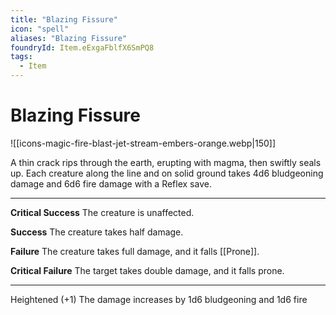 ```yaml
---
title: "Blazing Fissure"
icon: "spell"
aliases: "Blazing Fissure"
foundryId: Item.eExgaFblfX6SmPQ8
tags:
  - Item
---
```


# Blazing Fissure
![[icons-magic-fire-blast-jet-stream-embers-orange.webp|150]]

A thin crack rips through the earth, erupting with magma, then swiftly seals up. Each creature along the line and on solid ground takes 4d6 bludgeoning damage and 6d6 fire damage with a Reflex save.

* * *

**Critical Success** The creature is unaffected.

**Success** The creature takes half damage.

**Failure** The creature takes full damage, and it falls [[Prone]].

**Critical Failure** The target takes double damage, and it falls prone.

* * *

Heightened (+1) The damage increases by 1d6 bludgeoning and 1d6 fire
